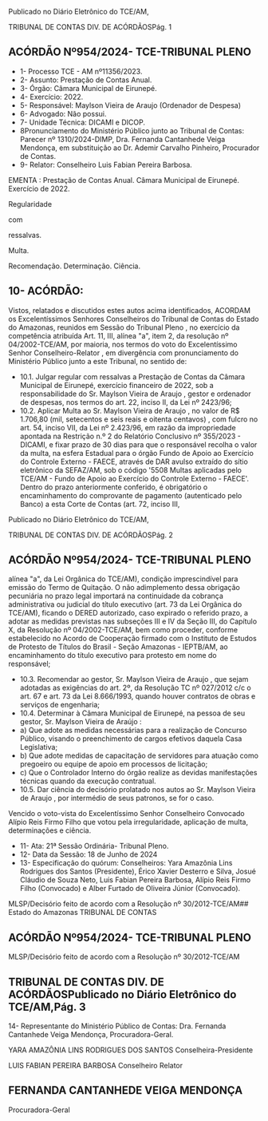 Publicado  no  Diário  Eletrônico do TCE/AM,

TRIBUNAL DE CONTAS DIV. DE ACÓRDÃOSPág. 1

## ACÓRDÃO Nº954/2024- TCE-TRIBUNAL PLENO

- 1- Processo TCE - AM nº11356/2023.
- 2- Assunto: Prestação de Contas Anual.
- 3- Órgão: Câmara Municipal de Eirunepé.
- 4- Exercício: 2022.
- 5- Responsável: Maylson Vieira de Araujo (Ordenador de Despesa)
- 6- Advogado: Não possui.
- 7- Unidade Técnica: DICAMI e DICOP.
- 8Pronunciamento do Ministério Público junto ao Tribunal de Contas: Parecer nº 1310/2024-DIMP,  Dra.  Fernanda  Cantanhede  Veiga  Mendonça,  em  substituição  ao Dr. Ademir Carvalho Pinheiro, Procurador de Contas.
- 9- Relator: Conselheiro Luis Fabian Pereira Barbosa.

EMENTA : Prestação  de  Contas  Anual. Câmara Municipal de Eirunepé. Exercício de 2022.

Regularidade

com

ressalvas.

Multa.

Recomendação. Determinação. Ciência.

## 10-  ACÓRDÃO:

Vistos, relatados e discutidos estes autos acima identificados, ACORDAM os Excelentíssimos Senhores Conselheiros do Tribunal de Contas do Estado do Amazonas, reunidos em Sessão do Tribunal Pleno , no exercício da competência atribuída Art. 11, III, alínea "a", item 2, da resolução nº 04/2002-TCE/AM, por maioria, nos termos do voto do Excelentíssimo  Senhor  Conselheiro-Relator , em  divergência com  pronunciamento  do Ministério Público junto a este Tribunal, no sentido de:

- 10.1. Julgar  regular  com  ressalvas a  Prestação  de  Contas  da  Câmara Municipal de Eirunepé, exercício financeiro de 2022, sob a responsabilidade do Sr. Maylson Vieira de Araujo , gestor e ordenador de despesas, nos termos do art. 22, inciso II, da Lei nº 2423/96;
- 10.2. Aplicar  Multa ao Sr.  Maylson  Vieira  de  Araujo , no  valor  de R$ 1.706,80 (mil, setecentos e seis reais e oitenta centavos) , com fulcro no art. 54, inciso VII, da Lei nº 2.423/96, em razão da impropriedade apontada na Restrição n.º 2  do Relatório Conclusivo nº 355/2023 - DICAMI, e fixar prazo de 30 dias para que o responsável recolha  o  valor  da  multa,  na  esfera  Estadual  para  o  órgão  Fundo  de Apoio  ao  Exercício  do  Controle  Externo  -  FAECE,  através  de  DAR avulso extraído do sítio eletrônico da SEFAZ/AM, sob o código '5508 Multas  aplicadas  pelo  TCE/AM  -  Fundo  de  Apoio  ao  Exercício  do Controle Externo - FAECE'. Dentro do prazo anteriormente conferido, é obrigatório o encaminhamento do comprovante de pagamento (autenticado  pelo  Banco)  a  esta  Corte  de  Contas  (art.  72,  inciso  III,

Publicado  no  Diário  Eletrônico do TCE/AM,

TRIBUNAL DE CONTAS DIV. DE ACÓRDÃOSPág. 2

## ACÓRDÃO Nº954/2024- TCE-TRIBUNAL PLENO

alínea "a", da Lei Orgânica do TCE/AM), condição imprescindível para emissão do Termo de Quitação. O não adimplemento dessa obrigação pecuniária  no  prazo  legal  importará  na  continuidade  da  cobrança administrativa ou judicial do título executivo (art. 73 da Lei Orgânica do TCE/AM), ficando o DERED autorizado, caso expirado o referido prazo, a adotar as medidas previstas nas subseções III e IV da Seção III, do Capítulo  X,  da  Resolução  nº  04/2002-TCE/AM,  bem  como  proceder, conforme  estabelecido  no  Acordo  de  Cooperação  firmado  com  o Instituto de Estudos de Protesto de Títulos do Brasil - Seção Amazonas -  IEPTB/AM, ao encaminhamento do título executivo para protesto em nome do responsável;

- 10.3. Recomendar ao  gestor, Sr.  Maylson  Vieira  de  Araujo , que  sejam adotadas as exigências do art. 2º, da Resolução TC nº 027/2012 c/c o art. 67 e art. 73 da Lei 8.666/1993, quando houver contratos de obras e serviços de engenharia;
- 10.4. Determinar à Câmara Municipal de Eirunepé, na pessoa de seu gestor, Sr. Maylson Vieira de Araújo :
- a) Que  adote  as  medidas  necessárias  para  a  realização de Concurso Público, visando o preenchimento de cargos efetivos daquela Casa Legislativa;
- b) Que adote medidas de capacitação de servidores para atuação como pregoeiro ou equipe de apoio em processos de licitação;
- c) Que o Controlador Interno do órgão realize as devidas manifestações técnicas quando da execução contratual.
- 10.5. Dar ciência do decisório prolatado nos autos ao Sr. Maylson Vieira de Araujo , por intermédio de seus patronos, se for o caso.

Vencido o voto-vista do Excelentíssimo Senhor Conselheiro Convocado Alípio Reis  Firmo  Filho  que  votou  pela  irregularidade,    aplicação  de  multa,  determinações  e ciência.

- 11-  Ata: 21ª Sessão Ordinária- Tribunal Pleno.
- 12-  Data da Sessão: 18 de Junho de 2024
- 13-  Especificação  do  quórum: Conselheiros:  Yara  Amazônia  Lins  Rodrigues  dos Santos (Presidente), Érico Xavier Desterro e Silva, Josué Cláudio de Souza Neto, Luis Fabian  Pereira  Barbosa,  Alípio  Reis  Firmo  Filho  (Convocado)  e  Alber  Furtado  de Oliveira Júnior (Convocado).

MLSP/Decisório feito de acordo com a Resolução nº 30/2012-TCE/AM## Estado do Amazonas TRIBUNAL DE CONTAS

## ACÓRDÃO Nº954/2024- TCE-TRIBUNAL PLENO

MLSP/Decisório feito de acordo com a Resolução nº 30/2012-TCE/AM

## TRIBUNAL DE CONTAS DIV. DE ACÓRDÃOSPublicado  no  Diário  Eletrônico do TCE/AM,Pág. 3

14-  Representante do Ministério Público de Contas: Dra. Fernanda Cantanhede Veiga Mendonça, Procuradora-Geral.

YARA AMAZÔNIA LINS RODRIGUES DOS SANTOS Conselheira-Presidente

LUIS FABIAN PEREIRA BARBOSA Conselheiro Relator

## FERNANDA CANTANHEDE VEIGA MENDONÇA

Procuradora-Geral